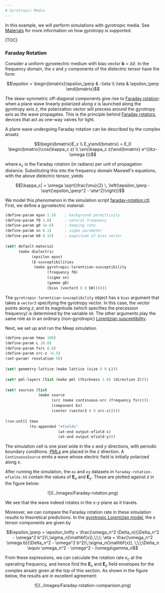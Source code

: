 ```yaml
---
# Gyrotropic Media
---
```


In this example, we will perform simulations with gyrotropic media. See [Materials](../Materials.md#gyrotropic-media) for more information on how gyrotropy is supported.

[TOC]

### Faraday Rotation

Consider a uniform gyroelectric medium with bias vector $\mathbf{b} = b \hat{z}$. In the frequency domain, the *x* and *y* components of the dielectric tensor have the form

$$\epsilon = \begin{bmatrix}\epsilon_\perp & -i\eta \\ i\eta & \epsilon_\perp \end{bmatrix}$$

The skew-symmetric off-diagonal components give rise to [Faraday rotation](https://en.wikipedia.org/wiki/Faraday_effect): when a plane wave linearly polarized along *x* is launched along the gyrotropy axis *z*, the polarization vector will precess around the gyrotropy axis as the wave propagates. This is the principle behind [Faraday rotators](https://en.wikipedia.org/wiki/Faraday_rotator), devices that act as one-way valves for light.

A plane wave undergoing Faraday rotation can be described by the complex ansatz

$$\begin{bmatrix}E_x \\ E_y\end{bmatrix} = E_0 \begin{bmatrix}\cos(\kappa_c z) \\ \sin(\kappa_c z)\end{bmatrix} e^{i(kz-\omega t)}$$

where $\kappa_c$ is the Faraday rotation (in radians) per unit of propagation distance. Substituting this into the frequency domain Maxwell's equations, with the above dielectric tensor, yields

$$|\kappa_c| = \omega \sqrt{\frac{\mu}{2} \, \left(\epsilon_\perp - \sqrt{\epsilon_\perp^2 - \eta^2}\right)}$$

We model this phenomenon in the simulation script [faraday-rotation.ctl](https://github.com/NanoComp/meep/blob/master/scheme/examples/faraday-rotation.ctl). First, we define a gyroelectric material:

```scm
(define-param epsn 1.5)    ; background permittivity
(define-param f0 1.0)      ; natural frequency
(define-param g0 1e-6)     ; damping rate
(define-param sn 0.1)      ; sigma parameter
(define-param b0 0.15)     ; magnitude of bias vector

(set! default-material
      (make dielectric
            (epsilon epsn)
            (E-susceptibilities
             (make gyrotropic-lorentzian-susceptibility
                   (frequency f0)
                   (sigma sn)
                   (gamma g0)
                   (bias (vector3 0 0 b0))))))
```

The `gyrotropic-lorentzian-susceptibility` object has a `bias` argument that takes a `vector3` specifying the gyrotropy vector. In this case, the vector points along *z*, and its magnitude (which specifies the precession frequency) is determined by the variable `b0`. The other arguments play the same role as in an ordinary (non-gyrotropic) [Lorentzian susceptibility](Material_Dispersion.md).

Next, we set up and run the Meep simulation.

```scm
(define-param tmax 100)
(define-param L 20.0)
(define-param fsrc 0.8)
(define-param src-z -8.5)
(set-param! resolution 50)

(set! geometry-lattice (make lattice (size 0 0 L)))

(set! pml-layers (list (make pml (thickness 1.0) (direction Z))))

(set! sources (list
               (make source
                     (src (make continuous-src (frequency fsrc)))
                     (component Ex)
                     (center (vector3 0 0 src-z)))))

(run-until tmax
           (to-appended "efields"
                        (at-end output-efield-x)
                        (at-end output-efield-y)))
```

The simulation cell is one pixel wide in the *x* and *y* directions, with periodic boundary conditions. [PMLs](../Perfectly_Matched_Layer.md) are placed in the *z* direction. A `ContinuousSource` emits a wave whose electric field is initially polarized along *x*.

After running the simulation, the `ex` and `ey` datasets in `faraday-rotation-efields.h5` contain the values of $\mathbf{E}_x$ and $\mathbf{E}_y$. These are plotted against *z* in the figure below:

<center>
![](../images/Faraday-rotation.png)
</center>

We see that the wave indeed rotates in the *x*-*y* plane as it travels.

Moreover, we can compare the Faraday rotation rate in these simulation results to theoretical predictions. In the [gyrotropic Lorentzian model](../Materials.md#gyrotropic-media), the ε tensor components are given by

$$\epsilon_\perp = \epsilon_\infty + \frac{\omega_n^2 \Delta_n}{\Delta_n^2 - \omega^2 b^2}\,\sigma_n(\mathbf{x}),\;\;\; \eta = \frac{\omega_n^2 \omega b}{\Delta_n^2 - \omega^2 b^2}\,\sigma_n(\mathbf{x}), \;\;\;\Delta_n \equiv \omega_n^2 - \omega^2 - i\omega\gamma_n$$

From these expressions, we can calculate the rotation rate $\kappa_c$ at the operating frequency, and hence find the $\mathbf{E}_x$ and $\mathbf{E}_y$ field envelopes for the complex ansatz given at the top of this section. As shown in the figure below, the results are in excellent agreement:

<center>
![](../images/Faraday-rotation-comparison.png)
</center>
